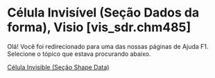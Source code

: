 
# Célula Invisível (Seção Dados da forma), Visio [vis_sdr.chm485]

Olá! Você foi redirecionado para uma das nossas páginas de Ajuda F1. Selecione o tópico que estava procurando abaixo.

[Célula Invisible (Seção Shape Data)](http://msdn.microsoft.com/library/5f368c2e-2a40-38ee-3568-ed5c57633345%28Office.15%29.aspx)

